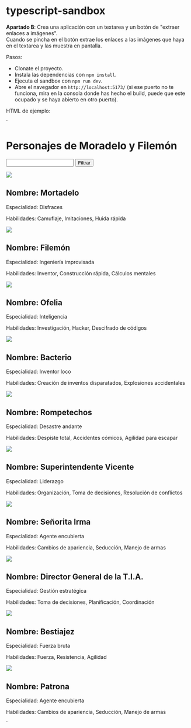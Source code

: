 # typescript-sandbox

**Apartado B**: Crea una aplicación con un textarea y un botón de "extraer enlaces a imágenes".  
Cuando se pincha en el botón extrae los enlaces a las imágenes que haya en el textarea y las muestra en pantalla.

Pasos:

- Clonate el proyecto.
- Instala las dependencias con `npm install`.
- Ejecuta el sandbox con `npm run dev`.
- Abre el navegador en `http://localhost:5173/` (si ese puerto no te funciona, mira en la consola donde has hecho el build, puede que este ocupado y se haya abierto en otro puerto).

HTML de ejemplo:

`<html lang="en">
  <head>
    <script type="module">
      import { inject } from "/@vite-plugin-checker-runtime";
      inject({
        overlayConfig: {},
        base: "/",
      });
    </script>
    <script type="module" src="/@vite/client"></script>
    <meta charset="UTF-8" />
    <link rel="icon" type="image/svg+xml" href="/vite.svg" />
    <meta name="viewport" content="width=device-width, initial-scale=1.0" />
    <link rel="stylesheet" href="reset-estilos.css" />
    <link rel="stylesheet" href="estilos.css" />
    <title>Laboratorio Asinconía</title>
  </head>
  <body>
    <div class="root">
      <h1>Personajes de Moradelo y Filemón</h1>
      <form class="find-container">
        <input id="search" />
        <button type="submit" id="button-search">Filtrar</button>
      </form>
      <div class="character-list" id="character-list">
        <div class="card">
          <img src="http://localhost:3000/./mortadelo.webp" />
          <div class="container-description">
            <h2><span>Nombre: </span>Mortadelo</h2>
            <p><span>Especialidad: </span>Disfraces</p>
            <p>
              <span>Habilidades: </span>Camuflaje, Imitaciones, Huida rápida
            </p>
          </div>
        </div>
        <div class="card">
          <img src="http://localhost:3000/./filemon.webp" />
          <div class="container-description">
            <h2><span>Nombre: </span>Filemón</h2>
            <p><span>Especialidad: </span>Ingeniería improvisada</p>
            <p>
              <span>Habilidades: </span>Inventor, Construcción rápida, Cálculos
              mentales
            </p>
          </div>
        </div>
        <div class="card">
          <img src="http://localhost:3000/./ofelia.webp" />
          <div class="container-description">
            <h2><span>Nombre: </span>Ofelia</h2>
            <p><span>Especialidad: </span>Inteligencia</p>
            <p>
              <span>Habilidades: </span>Investigación, Hacker, Descifrado de
              códigos
            </p>
          </div>
        </div>
        <div class="card">
          <img src="http://localhost:3000/./bacterio.webp" />
          <div class="container-description">
            <h2><span>Nombre: </span>Bacterio</h2>
            <p><span>Especialidad: </span>Inventor loco</p>
            <p>
              <span>Habilidades: </span>Creación de inventos disparatados,
              Explosiones accidentales
            </p>
          </div>
        </div>
        <div class="card">
          <img src="http://localhost:3000/./rompetechos.webp" />
          <div class="container-description">
            <h2><span>Nombre: </span>Rompetechos</h2>
            <p><span>Especialidad: </span>Desastre andante</p>
            <p>
              <span>Habilidades: </span>Despiste total, Accidentes cómicos,
              Agilidad para escapar
            </p>
          </div>
        </div>
        <div class="card">
          <img src="http://localhost:3000/./superintendente.webp" />
          <div class="container-description">
            <h2><span>Nombre: </span>Superintendente Vicente</h2>
            <p><span>Especialidad: </span>Liderazgo</p>
            <p>
              <span>Habilidades: </span>Organización, Toma de decisiones,
              Resolución de conflictos
            </p>
          </div>
        </div>
        <div class="card">
          <img src="http://localhost:3000/./irma.webp" />
          <div class="container-description">
            <h2><span>Nombre: </span>Señorita Irma</h2>
            <p><span>Especialidad: </span>Agente encubierta</p>
            <p>
              <span>Habilidades: </span>Cambios de apariencia, Seducción, Manejo
              de armas
            </p>
          </div>
        </div>
        <div class="card">
          <img src="http://localhost:3000/./director-general.webp" />
          <div class="container-description">
            <h2><span>Nombre: </span>Director General de la T.I.A.</h2>
            <p><span>Especialidad: </span>Gestión estratégica</p>
            <p>
              <span>Habilidades: </span>Toma de decisiones, Planificación,
              Coordinación
            </p>
          </div>
        </div>
        <div class="card">
          <img src="http://localhost:3000/./bestiajez.webp" />
          <div class="container-description">
            <h2><span>Nombre: </span>Bestiajez</h2>
            <p><span>Especialidad: </span>Fuerza bruta</p>
            <p><span>Habilidades: </span>Fuerza, Resistencia, Agilidad</p>
          </div>
        </div>
        <div class="card">
          <img src="http://localhost:3000/./patrona.jpg" />
          <div class="container-description">
            <h2><span>Nombre: </span>Patrona</h2>
            <p><span>Especialidad: </span>Agente encubierta</p>
            <p>
              <span>Habilidades: </span>Cambios de apariencia, Seducción, Manejo
              de armas
            </p>
          </div>
        </div>
      </div>
      <script type="module" src="main.ts"></script>
    </div>
  </body>
</html>`  
